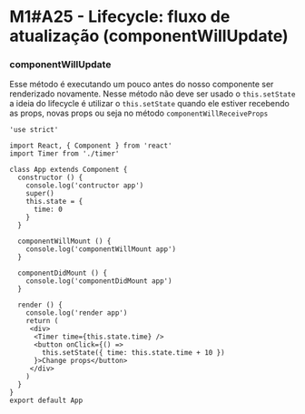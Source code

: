 # M1#A25 - Lifecycle: fluxo de atualização (componentWillUpdate)

### componentWillUpdate

Esse método é executando um pouco antes do nosso componente ser renderizado novamente.
Nesse método não deve ser usado o `this.setState` a ideia do lifecycle é utilizar o `this.setState` quando ele estiver recebendo as props, novas props ou seja no método `componentWillReceiveProps`

```
'use strict'

import React, { Component } from 'react'
import Timer from './timer'

class App extends Component {
  constructor () {
    console.log('contructor app')
    super()
    this.state = {
      time: 0
    }
  }

  componentWillMount () {
    console.log('componentWillMount app')
  }

  componentDidMount () {
    console.log('componentDidMount app')
  }

  render () {
    console.log('render app')
    return (
     <div>
      <Timer time={this.state.time} />
      <button onClick={() =>
        this.setState({ time: this.state.time + 10 })
      }>Change props</button>
     </div>
    )
  }
}
export default App
```